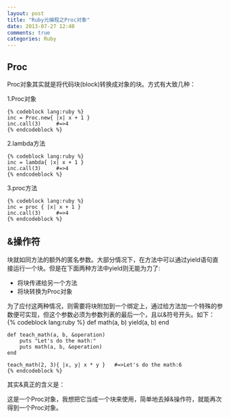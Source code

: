```yaml
---
layout: post
title: "Ruby元编程之Proc对象"
date: 2013-07-27 12:40
comments: true
categories: Ruby
---
```

## Proc 

Proc对象其实就是将代码块(block)转换成对象的块。方式有大致几种：

1.Proc对象

    {% codeblock lang:ruby %}
    inc = Proc.new{ |x| x + 1 }
    inc.call(3)     #=>4
    {% endcodeblock %}

2.lambda方法

    {% codeblock lang:ruby %}
    inc = lambda{ |x| x + 1 }
    inc.call(3)     #=>4
    {% endcodeblock %}

<!-- more -->

3.proc方法

    {% codeblock lang:ruby %}
    inc = proc { |x| x + 1 }
    inc.call(3)     #=>4
    {% endcodeblock %}

## &操作符

块就如同方法的额外的匿名参数。大部分情况下，在方法中可以通过yield语句直接运行一个块。但是在下面两种方法中yield则无能为力了:

- 将块传递给另一个方法
- 将块转换为Proc对象

为了应付这两种情况，则需要将块附加到一个绑定上，通过给方法加一个特殊的参数便可实现，但这个参数必须为参数列表的最后一个，且以&符号开头。如下：
    {% codeblock lang:ruby %}
    def math(a, b)
        yield(a, b)
    end

    def teach_math(a, b, &operation)
        puts "Let's do the math:"
        puts math(a, b, &operation)
    end

    teach_math(2, 3){ |x, y| x * y }   #=>Let's do the math:6
    {% endcodeblock %}
其实&真正的含义是：

这是一个Proc对象，我想把它当成一个块来使用，简单地去掉&操作符，就能再次得到一个Proc对象。
